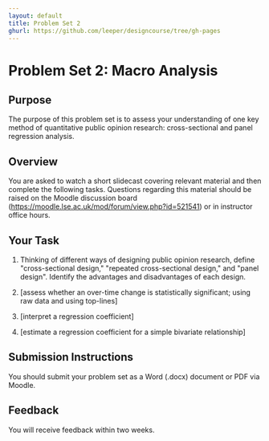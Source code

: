 ```yaml
---
layout: default
title: Problem Set 2
ghurl: https://github.com/leeper/designcourse/tree/gh-pages
---
```


# Problem Set 2: Macro Analysis #

## Purpose ##

The purpose of this problem set is to assess your understanding of one key method of quantitative public opinion research: cross-sectional and panel regression analysis.

## Overview ##

You are asked to watch a short slidecast covering relevant material and then complete the following tasks. Questions regarding this material should be raised on the Moodle discussion board (https://moodle.lse.ac.uk/mod/forum/view.php?id=521541) or in instructor office hours.

## Your Task ##

 1. Thinking of different ways of designing public opinion research, define "cross-sectional design," "repeated cross-sectional design," and "panel design". Identify the advantages and disadvantages of each design.
 
 2. [assess whether an over-time change is statistically significant; using raw data and using top-lines]
 
 4. [interpret a regression coefficient]
 
 5. [estimate a regression coefficient for a simple bivariate relationship]
 

## Submission Instructions ##

You should submit your problem set as a Word (.docx) document or PDF via Moodle.

## Feedback ##

You will receive feedback within two weeks.

